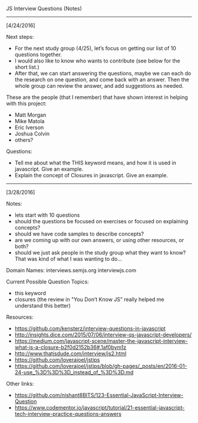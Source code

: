 JS Interview Questions (Notes)

____________________
[4/24/2016]

Next steps:
- For the next study group (4/25), let’s focus on getting our list of 10 questions together.
- I would also like to know who wants to contribute (see below for the short list.)
- After that, we can start answering the questions, maybe we can each do the research on one question, and come back with an answer.  Then the whole group can review the answer, and add suggestions as needed.

These are the people (that I remember) that have shown interest in helping with this project:
- Matt Morgan
- Mike Matola
- Eric Iverson
- Joshua Colvin
- others?

Questions:
- Tell me about what the THIS keyword means, and how it is used in javascript.  Give an example.
- Explain the concept of Closures in javascript.  Give an example.

____________________
[3/28/2016]

Notes:
- lets start with 10 questions
- should the questions be focused on exercises or focused on explaining concepts?
- should we have code samples to describe concepts?
- are we coming up with our own answers, or using other resources, or both?
- should we just ask people in the study group what they want to know?  That was kind of what I was wanting to do...

Domain Names:
interviews.semjs.org
interviewjs.com

Current Possible Question Topics:
- this keyword
- closures (the review in "You Don’t Know JS” really helped me understand this better)

Resources:
- https://github.com/kensterz/interview-questions-in-javascript
- http://insights.dice.com/2015/07/06/interview-qs-javascript-developers/
- https://medium.com/javascript-scene/master-the-javascript-interview-what-is-a-closure-b2f0d2152b36#.1af0bym1z
- http://www.thatjsdude.com/interview/js2.html
- https://github.com/loverajoel/jstips
- https://github.com/loverajoel/jstips/blob/gh-pages/_posts/en/2016-01-24-use_%3D%3D%3D_instead_of_%3D%3D.md

Other links:
- https://github.com/nishant8BITS/123-Essential-JavaScript-Interview-Question
- https://www.codementor.io/javascript/tutorial/21-essential-javascript-tech-interview-practice-questions-answers
